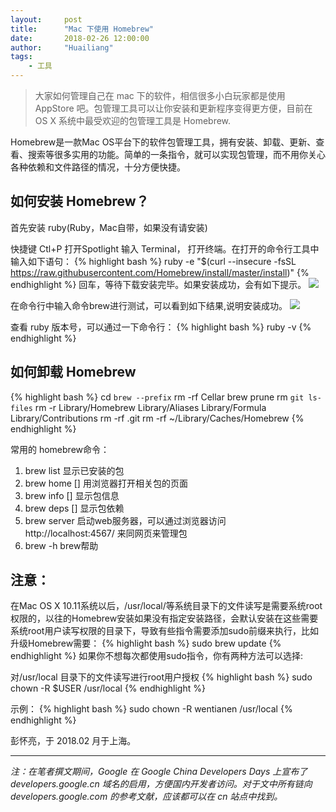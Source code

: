 ```yaml
---
layout:     post
title:      "Mac 下使用 Homebrew"
date:       2018-02-26 12:00:00
author:     "Huailiang"
tags:
    - 工具
---
```



> 大家如何管理自己在 mac 下的软件，相信很多小白玩家都是使用 AppStore 吧。包管理工具可以让你安装和更新程序变得更方便，目前在 OS X 系统中最受欢迎的包管理工具是 Homebrew.

Homebrew是一款Mac OS平台下的软件包管理工具，拥有安装、卸载、更新、查看、搜索等很多实用的功能。简单的一条指令，就可以实现包管理，而不用你关心各种依赖和文件路径的情况，十分方便快捷。

## 如何安装 Homebrew？

首先安装 ruby(Ruby，Mac自带，如果没有请安装)

快捷键 Ctl+P 打开Spotlight 输入 Terminal， 打开终端。在打开的命令行工具中输入如下语句：
{% highlight bash %}
ruby -e "$(curl --insecure -fsSL https://raw.githubusercontent.com/Homebrew/install/master/install)"
{% endhighlight %}
回车，等待下载安装完毕。如果安装成功，会有如下提示。
![](/img/homebrew-1.png)

在命令行中输入命令brew进行测试，可以看到如下结果,说明安装成功。
![](/img/homebrew-2.png)

查看 ruby 版本号，可以通过一下命令行：
{% highlight bash %}
ruby -v
{% endhighlight %}

## 如何卸载 Homebrew
{% highlight bash %}
 cd `brew --prefix`
 rm -rf Cellar
 brew prune
 rm `git ls-files`
 rm -r Library/Homebrew Library/Aliases Library/Formula Library/Contributions
 rm -rf .git
 rm -rf ~/Library/Caches/Homebrew
{% endhighlight %}

常用的 homebrew命令：
1. brew list 显示已安装的包
2. brew home [] 用浏览器打开相关包的页面
3. brew info [] 显示包信息
4. brew deps [] 显示包依赖
4. brew server 启动web服务器，可以通过浏览器访问  
http://localhost:4567/ 来同网页来管理包
5. brew -h brew帮助


## 注意：
在Mac OS X 10.11系统以后，/usr/local/等系统目录下的文件读写是需要系统root权限的，以往的Homebrew安装如果没有指定安装路径，会默认安装在这些需要系统root用户读写权限的目录下，导致有些指令需要添加sudo前缀来执行，比如升级Homebrew需要：
{% highlight bash %}
sudo brew update
{% endhighlight %}
如果你不想每次都使用sudo指令，你有两种方法可以选择:

对/usr/local 目录下的文件读写进行root用户授权
{% highlight bash %}
sudo chown -R $USER /usr/local
{% endhighlight %}

示例：
{% highlight bash %}
sudo chown -R wentianen /usr/local
{% endhighlight %}

彭怀亮，于 2018.02 月于上海。

---

*注：在笔者撰文期间，Google 在 Google China Developers Days 上宣布了 developers.google.cn 域名的启用，方便国内开发者访问。对于文中所有链向 developers.google.com 的参考文献，应该都可以在 cn 站点中找到。*


[i1]: http://appleinsider.com/articles/08/10/03/latest_iphone_software_supports_full_screen_web_apps.html

[i2]: https://developers.google.com/web/events/pwaroadshow/
